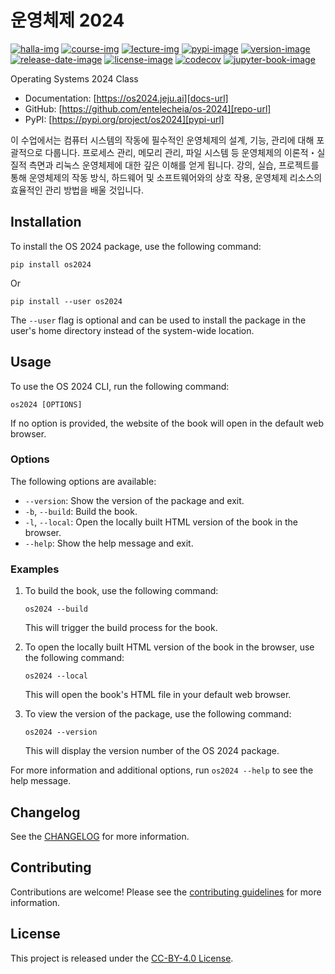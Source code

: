 # 운영체제 2024

[![halla-img]][halla-url]
[![course-img]][course-url]
[![lecture-img]][lecture-url]
[![pypi-image]][pypi-url]
[![version-image]][release-url]
[![release-date-image]][release-url]
[![license-image]][license-url]
[![codecov][codecov-image]][codecov-url]
[![jupyter-book-image]][docs-url]

<!-- Links: -->

[halla-img]: https://img.shields.io/badge/CHU-halla.ai-blue
[halla-url]: https://halla.ai
[course-img]: https://img.shields.io/badge/course-entelecheia.ai-blue
[course-url]: https://course.entelecheia.ai
[lecture-img]: https://img.shields.io/badge/lecture-entelecheia.ai-blue
[lecture-url]: https://lecture.entelecheia.ai
[codecov-image]: https://codecov.io/gh/entelecheia/os-2024/branch/main/graph/badge.svg?token=WvzaewFR3I
[codecov-url]: https://codecov.io/gh/entelecheia/os-2024
[pypi-image]: https://img.shields.io/pypi/v/os2024
[license-image]: https://img.shields.io/github/license/entelecheia/os-2024
[license-url]: https://github.com/entelecheia/os-2024/blob/main/LICENSE
[version-image]: https://img.shields.io/github/v/release/entelecheia/os-2024?sort=semver
[release-date-image]: https://img.shields.io/github/release-date/entelecheia/os-2024
[release-url]: https://github.com/entelecheia/os-2024/releases
[jupyter-book-image]: https://jupyterbook.org/en/stable/_images/badge.svg
[repo-url]: https://github.com/entelecheia/os-2024
[pypi-url]: https://pypi.org/project/os2024
[docs-url]: https://os2024.jeju.ai
[changelog]: https://github.com/entelecheia/os-2024/blob/main/CHANGELOG.md
[contributing guidelines]: https://github.com/entelecheia/os-2024/blob/main/CONTRIBUTING.md

<!-- Links: -->

Operating Systems 2024 Class

- Documentation: [https://os2024.jeju.ai][docs-url]
- GitHub: [https://github.com/entelecheia/os-2024][repo-url]
- PyPI: [https://pypi.org/project/os2024][pypi-url]

이 수업에서는 컴퓨터 시스템의 작동에 필수적인 운영체제의 설계, 기능, 관리에 대해 포괄적으로 다룹니다. 프로세스 관리, 메모리 관리, 파일 시스템 등 운영체제의 이론적・실질적 측면과 리눅스 운영체제에 대한 깊은 이해를 얻게 됩니다. 강의, 실습, 프로젝트를 통해 운영체제의 작동 방식, 하드웨어 및 소프트웨어와의 상호 작용, 운영체제 리소스의 효율적인 관리 방법을 배울 것입니다.

## Installation

To install the OS 2024 package, use the following command:

```
pip install os2024
```

Or

```
pip install --user os2024
```

The `--user` flag is optional and can be used to install the package in the user's home directory instead of the system-wide location.

## Usage

To use the OS 2024 CLI, run the following command:

```
os2024 [OPTIONS]
```

If no option is provided, the website of the book will open in the default web browser.

### Options

The following options are available:

- `--version`: Show the version of the package and exit.
- `-b`, `--build`: Build the book.
- `-l`, `--local`: Open the locally built HTML version of the book in the browser.
- `--help`: Show the help message and exit.

### Examples

1. To build the book, use the following command:

   ```
   os2024 --build
   ```

   This will trigger the build process for the book.

2. To open the locally built HTML version of the book in the browser, use the following command:

   ```
   os2024 --local
   ```

   This will open the book's HTML file in your default web browser.

3. To view the version of the package, use the following command:

   ```
   os2024 --version
   ```

   This will display the version number of the OS 2024 package.

For more information and additional options, run `os2024 --help` to see the help message.

## Changelog

See the [CHANGELOG] for more information.

## Contributing

Contributions are welcome! Please see the [contributing guidelines] for more information.

## License

This project is released under the [CC-BY-4.0 License][license-url].
